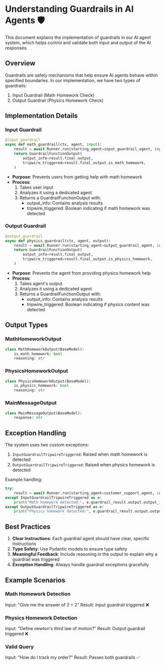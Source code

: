 # Understanding Guardrails in AI Agents 🛡️

This document explains the implementation of guardrails in our AI agent system, which helps control and validate both input and output of the AI responses.

## Overview

Guardrails are safety mechanisms that help ensure AI agents behave within specified boundaries. In our implementation, we have two types of guardrails:
1. Input Guardrail (Math Homework Check)
2. Output Guardrail (Physics Homework Check)

## Implementation Details

### Input Guardrail

```python
@input_guardrail
async def math_guardrail(ctx, agent, input):
    result = await Runner.run(starting_agent=input_guardrail_agent, input=input)
    return GuardrailFunctionOutput(
        output_info=result.final_output,
        tripwire_triggered=result.final_output.is_math_homework,
    )
```

- **Purpose**: Prevents users from getting help with math homework
- **Process**:
  1. Takes user input
  2. Analyzes it using a dedicated agent
  3. Returns a GuardrailFunctionOutput with:
     - output_info: Contains analysis results
     - tripwire_triggered: Boolean indicating if math homework was detected

### Output Guardrail

```python
@output_guardrail
async def physics_guardrail(ctx, agent, output):
    result = await Runner.run(starting_agent=output_guardrail_agent, input=output.response)
    return GuardrailFunctionOutput(
        output_info=result.final_output,
        tripwire_triggered=result.final_output.is_physics_homework,
    )
```

- **Purpose**: Prevents the agent from providing physics homework help
- **Process**:
  1. Takes agent's output
  2. Analyzes it using a dedicated agent
  3. Returns a GuardrailFunctionOutput with:
     - output_info: Contains analysis results
     - tripwire_triggered: Boolean indicating if physics content was detected

## Output Types

### MathHomeworkOutput
```python
class MathHomeworkOutput(BaseModel):
    is_math_homework: bool
    reasoning: str
```

### PhysicsHomeworkOutput
```python
class PhysicsHomeworkOutput(BaseModel):
    is_physics_homework: bool
    reasoning: str
```

### MainMessageOutput
```python
class MainMessageOutput(BaseModel):
    response: str
```

## Exception Handling

The system uses two custom exceptions:
1. `InputGuardrailTripwireTriggered`: Raised when math homework is detected
2. `OutputGuardrailTripwireTriggered`: Raised when physics homework is detected

Example handling:
```python
try:
    result = await Runner.run(starting_agent=customer_support_agent, input=user_input)
except InputGuardrailTripwireTriggered as e:
    print("Math homework detected:", e.guardrail_result.output.output_info.reasoning)
except OutputGuardrailTripwireTriggered as e:
    print("Physics homework detected:", e.guardrail_result.output.output_info.reasoning)
```

## Best Practices

1. **Clear Instructions**: Each guardrail agent should have clear, specific instructions
2. **Type Safety**: Use Pydantic models to ensure type safety
3. **Meaningful Feedback**: Include reasoning in the output to explain why a guardrail was triggered
4. **Exception Handling**: Always handle guardrail exceptions gracefully

## Example Scenarios

### Math Homework Detection
Input: "Give me the answer of 2 + 2"
Result: Input guardrail triggered ❌

### Physics Homework Detection
Input: "Define newton's third law of motion?"
Result: Output guardrail triggered ❌

### Valid Query
Input: "How do I track my order?"
Result: Passes both guardrails ✅
